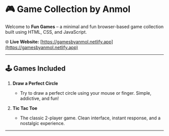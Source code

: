# 🎮 Game Collection by Anmol

Welcome to **Fun Games** – a minimal and fun browser-based game collection built using HTML, CSS, and JavaScript.

🌐 **Live Website:** [https://gamesbyanmol.netlify.app](https://gamesbyanmol.netlify.app)

---

## 🕹️ Games Included

1. **Draw a Perfect Circle**
   - Try to draw a perfect circle using your mouse or finger. Simple, addictive, and fun!

2. **Tic Tac Toe**
   - The classic 2-player game. Clean interface, instant response, and a nostalgic experience.

---

